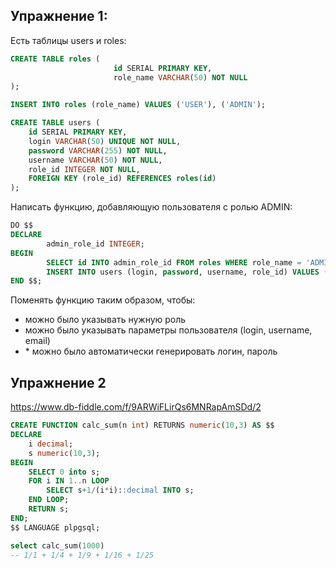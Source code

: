 ## Упражнение 1:

Есть таблицы users и roles:
```sql
CREATE TABLE roles (
                       id SERIAL PRIMARY KEY,
                       role_name VARCHAR(50) NOT NULL
);

INSERT INTO roles (role_name) VALUES ('USER'), ('ADMIN');

CREATE TABLE users (
    id SERIAL PRIMARY KEY,
    login VARCHAR(50) UNIQUE NOT NULL,
    password VARCHAR(255) NOT NULL,
    username VARCHAR(50) NOT NULL,
    role_id INTEGER NOT NULL,
    FOREIGN KEY (role_id) REFERENCES roles(id)
);
```

Написать функцию, добавляющую пользователя с ролью ADMIN:

```sql
DO $$
DECLARE
        admin_role_id INTEGER;
BEGIN
        SELECT id INTO admin_role_id FROM roles WHERE role_name = 'ADMIN';
        INSERT INTO users (login, password, username, role_id) VALUES ('admin', 'admin', 'Administrator', admin_role_id);
END $$;
```

Поменять функцию таким образом, чтобы:
- можно было указывать нужную роль
- можно было указывать параметры пользователя (login, username, email)
- \* можно было автоматически генерировать логин, пароль

## Упражнение 2

https://www.db-fiddle.com/f/9ARWiFLirQs6MNRapAmSDd/2

```sql
CREATE FUNCTION calc_sum(n int) RETURNS numeric(10,3) AS $$
DECLARE
	i decimal;
	s numeric(10,3);
BEGIN
	SELECT 0 into s;
	FOR i IN 1..n LOOP
    	SELECT s+1/(i*i)::decimal INTO s;
    END LOOP;
	RETURN s;
END;
$$ LANGUAGE plpgsql;

select calc_sum(1000)
-- 1/1 + 1/4 + 1/9 + 1/16 + 1/25
```
